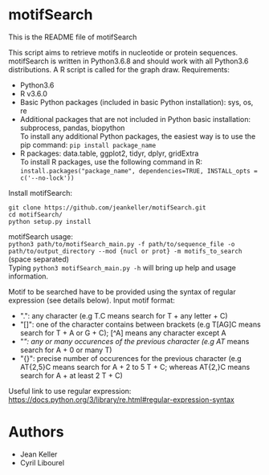# **motifSearch**

This is the README file of motifSearch

This script aims to retrieve motifs in nucleotide or protein sequences.
motifSearch is written in Python3.6.8 and should work with all Python3.6 distributions. A R script is called for the graph draw.
Requirements:  
- Python3.6  
- R v3.6.0  
- Basic Python packages (included in basic Python installation): sys, os, re  
- Additional packages that are not included in Python basic installation: subprocess, pandas, biopython  
To install any additional Python packages, the easiest way is to use the pip command: `pip install package_name`  
- R packages: data.table, ggplot2, tidyr, dplyr, gridExtra  
To install R packages, use the following command in R:  
`install.packages("package_name", dependencies=TRUE, INSTALL_opts = c('--no-lock'))`

Install motifSearch:  
```
git clone https://github.com/jeankeller/motifSearch.git  
cd motifSearch/  
python setup.py install
```

motifSearch usage:  
`python3 path/to/motifSearch_main.py -f path/to/sequence_file -o path/to/output_directory --mod {nucl or prot} -m motifs_to_search` (space separated)  
Typing `python3 motifSearch_main.py -h` will bring up help and usage information.

Motif to be searched have to be provided using the syntax of regular expression (see details below).
Input motif format:
- ".": any character (e.g T.C means search for T + any letter + C)  
- "[]": one of the character contains between brackets (e.g T[AG]C means search for T + A or G + C); [^A] means any character except A  
- "*": any or many occurences of the previous character (e.g AT* means search for A + 0 or many T)  
- "{}": precise number of occurences for the previous character (e.g AT{2,5}C means search for A + 2 to 5 T + C; whereas AT{2,}C means search for A + at least 2 T + C)  

Useful link to use regular expression: https://docs.python.org/3/library/re.html#regular-expression-syntax

# **Authors**

- Jean Keller
- Cyril Libourel

